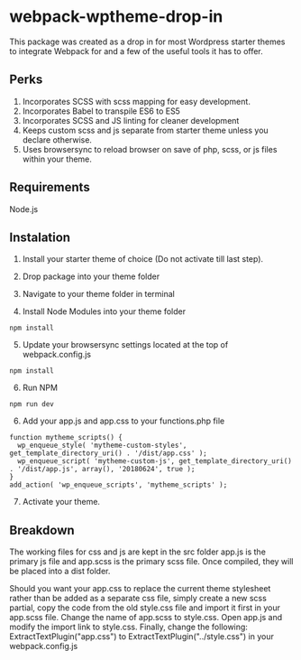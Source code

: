 # webpack-wptheme-drop-in

This package was created as a drop in for most Wordpress starter themes to integrate Webpack for and a few of the useful tools it has to offer. 

## Perks

1. Incorporates SCSS with scss mapping for easy development.
2. Incorporates Babel to transpile ES6 to ES5
3. Incorporates SCSS and JS linting for cleaner development
4. Keeps custom scss and js separate from starter theme unless you declare otherwise.
5. Uses browsersync to reload browser on save of php, scss, or js files within your theme. 

## Requirements

Node.js

## Instalation

1. Install your starter theme of choice (Do not activate till last step).

2. Drop package into your theme folder

3. Navigate to your theme folder in terminal

4. Install Node Modules into your theme folder

```
npm install
```

5. Update your browsersync settings located at the top of webpack.config.js

```
npm install
```

6. Run NPM

```
npm run dev
```

6. Add your app.js and app.css to your functions.php file

```
function mytheme_scripts() {
  wp_enqueue_style( 'mytheme-custom-styles', get_template_directory_uri() . '/dist/app.css' );
  wp_enqueue_script( 'mytheme-custom-js', get_template_directory_uri() . '/dist/app.js', array(), '20180624', true );
}
add_action( 'wp_enqueue_scripts', 'mytheme_scripts' );

```

7. Activate your theme. 

## Breakdown
The working files for css and js are kept in the src folder app.js is the primary js file and app.scss is the primary scss file. Once compiled, they will be placed into a dist folder. 

Should you want your app.css to replace the current theme stylesheet rather than be added as a separate css file, simply create a new scss partial, copy the code from the old style.css file and import it first in your app.scss file. Change the name of app.scss to style.css. Open app.js and modify the import link to style.css. Finally, change the following: ExtractTextPlugin("app.css") to ExtractTextPlugin("../style.css") in your webpack.config.js 

